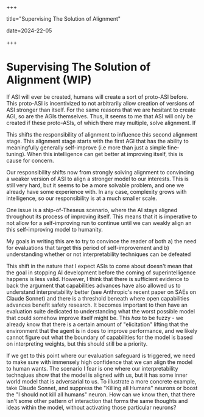 +++

title="Supervising The Solution of Alignment"

date=2024-22-05

+++

# Supervising The Solution of Alignment (WIP)

If ASI will ever be created, humans will create a sort of proto-ASI before. This proto-ASI is incentivized to not arbitrarily allow creation of versions of ASI stronger than itself. For the same reasons that we are hesitant to create AGI, so are the AGIs themselves. Thus, it seems to me that ASI will only be created if these proto-ASIs, of which there may multiple, solve alignment. If 

This shifts the responsibility of alignment to influence this second alignment stage. This alignment stage starts with the first AGI that has the ability to meaningfully generally self-improve (i.e more than just a simple fine-tuning). When this intelligence can get better at improving itself, this is cause for concern.

Our responsibility shifts now from strongly solving alignment to convincing a weaker version of ASI to align a stronger model to our interests. This is still very hard, but it seems to be a more solvable problem, and one we already have some experience with. In any case, complexity grows with intelligence, so our responsibility is at a much smaller scale.

One issue is a ship-of-Theseus scenario, where the AI stays aligned throughout its process of improving itself. This means that it is imperative to not allow for a self-improving run to continue until we can weakly align an this self-improving model to humanity. 

My goals in writing this are to try to convince the reader of both a) the need for evaluations that target this period of self-improvement and b) understanding whether or not interpretability techniques can be defeated

This shift in the nature that I expect ASIs to come about doesn't mean that the goal in stopping AI development before the coming of superintelligence happens is less valid. However, I think that there is sufficient evidence to back the argument that capabilities advances have also allowed us to understand interpretability better (see Anthropic's recent paper on SAEs on Claude Sonnet) and there is a threshold beneath where open capabilities advances benefit safety research. It becomes important to then have an evaluation suite dedicated to understanding what the worst possible model that could somehow improve itself might be. This *has* to be fuzzy - we already know that there is a certain amount of "elicitation" lifting that the environment that the agent is in does to improve performance, and we likely cannot figure out what the boundary of capabilities for the model is based on interpreting weights, but this should still be a priority.

If we get to this point where our evaluation safeguard is triggered, we need to make sure with immensely high confidence that we can align the model to human wants. The scenario I fear is one where our interpretability technqiues show that the model is aligned with us, but it has some inner world model that is adversarial to us. To illustrate a more concrete example, take Claude Sonnet, and suppress the "Killing all Humans" neurons or boost the "I should not kill all humans" neuron. How can we know then, that there isn't some other pattern of interaction that forms the same thoughts and ideas within the model, without activating those particular neurons?

